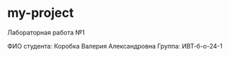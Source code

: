 # my-project
Лабораторная работа №1 

ФИО студента: Коробка Валерия Александровна
Группа: ИВТ-б-о-24-1
